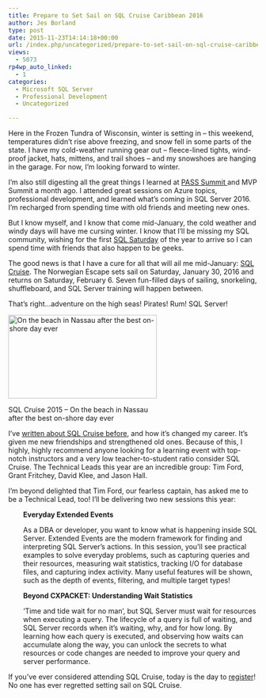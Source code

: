 ```yaml
---
title: Prepare to Set Sail on SQL Cruise Caribbean 2016
author: Jes Borland
type: post
date: 2015-11-23T14:14:18+00:00
url: /index.php/uncategorized/prepare-to-set-sail-on-sql-cruise-caribbean-2016/
views:
  - 5073
rp4wp_auto_linked:
  - 1
categories:
  - Microsoft SQL Server
  - Professional Development
  - Uncategorized

---
```

Here in the Frozen Tundra of Wisconsin, winter is setting in &#8211; this weekend, temperatures didn&#8217;t rise above freezing, and snow fell in some parts of the state. I have my cold-weather running gear out &#8211; fleece-lined tights, wind-proof jacket, hats, mittens, and trail shoes &#8211; and my snowshoes are hanging in the garage. For now, I&#8217;m looking forward to winter.

I&#8217;m also still digesting all the great things I learned at <a href="http://sqlpass.org/summit/2015" target="_blank">PASS Summit </a>and MVP Summit a month ago. I attended great sessions on Azure topics, professional development, and learned what&#8217;s coming in SQL Server 2016. I&#8217;m recharged from spending time with old friends and meeting new ones.

But I know myself, and I know that come mid-January, the cold weather and windy days will have me cursing winter. I know that I&#8217;ll be missing my SQL community, wishing for the first <a href="http://sqlsaturday.com" target="_blank">SQL Saturday</a> of the year to arrive so I can spend time with friends that also happen to be geeks.

The good news is that I have a cure for all that will ail me mid-January: <a href="http://sqlcruise.com/" target="_blank">SQL Cruise</a>. The Norwegian Escape sets sail on Saturday, January 30, 2016 and returns on Saturday, February 6. Seven fun-filled days of sailing, snorkeling, shuffleboard, and SQL Server training will happen between.

That&#8217;s right&#8230;adventure on the high seas! Pirates! Rum! SQL Server!

<div id="attachment_3238" style="width: 310px" class="wp-caption alignright">
  <a href="http://blogs.ltd.local/wp-content/uploads/2015/02/IMAG0532_1.jpg"><img class="size-medium wp-image-3238" src="http://blogs.ltd.local/wp-content/uploads/2015/02/IMAG0532_1-300x169.jpg" alt="On the beach in Nassau after the best on-shore day ever " width="300" height="169" srcset="http://blogs.ltd.local/wp-content/uploads/2015/02/IMAG0532_1-300x169.jpg 300w, http://blogs.ltd.local/wp-content/uploads/2015/02/IMAG0532_1-1024x579.jpg 1024w" sizes="(max-width: 300px) 100vw, 300px" /></a>
  
  <p class="wp-caption-text">
    SQL Cruise 2015 &#8211; On the beach in Nassau after the best on-shore day ever
  </p>
</div>

I&#8217;ve <a href="/index.php/uncategorized/sql-cruise-caribbean-2015-more-than-a-cruise-with-classes-much-more/" target="_blank">written about SQL Cruise before</a>, and how it&#8217;s changed my career. It&#8217;s given me new friendships and strengthened old ones. Because of this, I highly, highly recommend anyone looking for a learning event with top-notch instructors and a very low teacher-to-student ratio consider SQL Cruise. The Technical Leads this year are an incredible group: Tim Ford, Grant Fritchey, David Klee, and Jason Hall.

I&#8217;m beyond delighted that Tim Ford, our fearless captain, has asked me to be a Technical Lead, too! I&#8217;ll be delivering two new sessions this year:

<p style="padding-left: 30px">
  <strong>Everyday Extended Events</strong>
</p>

<p style="padding-left: 30px">
  As a DBA or developer, you want to know what is happening inside SQL Server. Extended Events are the modern framework for finding and interpreting SQL Server&#8217;s actions. In this session, you&#8217;ll see practical examples to solve everyday problems, such as capturing queries and their resources, measuring wait statistics, tracking I/O for database files, and capturing index activity. Many useful features will be shown, such as the depth of events, filtering, and multiple target types!
</p>

<p style="padding-left: 30px">
  <strong>Beyond CXPACKET: Understanding Wait Statistics</strong>
</p>

<p style="padding-left: 30px">
  &#8216;Time and tide wait for no man&#8217;, but SQL Server must wait for resources when executing a query. The lifecycle of a query is full of waiting, and SQL Server records when it&#8217;s waiting, why, and for how long. By learning how each query is executed, and observing how waits can accumulate along the way, you can unlock the secrets to what resources or code changes are needed to improve your query and server performance.
</p>

If you&#8217;ve ever considered attending SQL Cruise, today is the day to <a href="http://sqlcruise.com/registerme/" target="_blank">register</a>! No one has ever regretted setting sail on SQL Cruise.